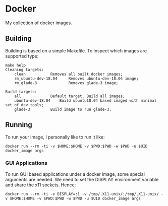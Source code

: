 # Docker

My collection of docker images.

## Building

Building is based on a simple Makefile. To inspect which images are supported type:

```
make help
Cleaning targets:
	clean			Removes all built docker images;
	rm_ubuntu-dev-18.04     Removes ubuntu-dev-18.04 image;
	rm_glade-3              Removes glade-3 image;

Build targets:
	all 			Default target. Build all images;
	ubuntu-dev-18.04	Build ubuntu18.04 based imaged with minimal set of dev tools;
	glade-3			Build image to run glade-3;
```

## Running

To run your image, I personally like to run it like:

```
docker run --rm -ti -v $HOME:$HOME -v $PWD:$PWD -w $PWD -u $UID docker_image args
```

### GUI Applications

To run GUI based applications under a docker image, some special arguments are needed. We need to set the DISPLAY environment variable and share the x11 sockets. Hence:

```
docker run --rm -ti -e DISPLAY=:1 -v /tmp/.X11-unix/:/tmp/.X11-unix/ -v $HOME:$HOME -v $PWD:$PWD -w $PWD -u $UID docker_image args
```
